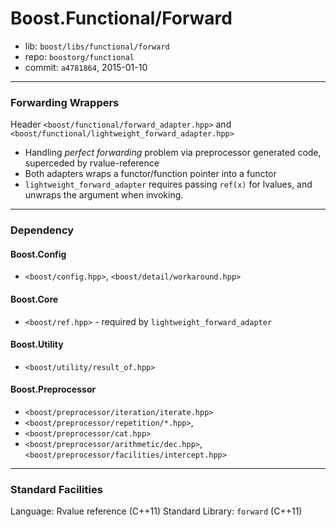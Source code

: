 # Boost.Functional/Forward

* lib: `boost/libs/functional/forward`
* repo: `boostorg/functional`
* commit: `a4781864`, 2015-01-10

------
### Forwarding Wrappers

Header `<boost/functional/forward_adapter.hpp>` and `<boost/functional/lightweight_forward_adapter.hpp>`

* Handling _perfect forwarding_ problem via preprocessor generated code, superceded by rvalue-reference
* Both adapters wraps a functor/function pointer into a functor
* `lightweight_forward_adapter` requires passing `ref(x)` for lvalues, and unwraps the argument when invoking.

------
### Dependency

#### Boost.Config

* `<boost/config.hpp>`, `<boost/detail/workaround.hpp>`

#### Boost.Core

* `<boost/ref.hpp>` - required by `lightweight_forward_adapter`

#### Boost.Utility

* `<boost/utility/result_of.hpp>`

#### Boost.Preprocessor

* `<boost/preprocessor/iteration/iterate.hpp>`
* `<boost/preprocessor/repetition/*.hpp>`,
* `<boost/preprocessor/cat.hpp>`
* `<boost/preprocessor/arithmetic/dec.hpp>`, `<boost/preprocessor/facilities/intercept.hpp>`

------
### Standard Facilities

Language: Rvalue reference (C++11)
Standard Library: `forward` (C++11)
